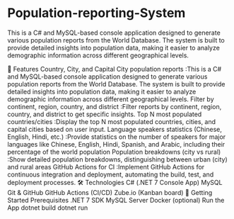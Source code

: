 # Population-reporting-System
This is a C# and MySQL-based console application designed to generate various population reports from the World Database. The system is built to provide detailed insights into population data, making it easier to analyze demographic information across different geographical levels.

🧩 Features
Country, City, and Capital City population reports :This is a C# and MySQL-based console application designed to generate various population reports from the World Database. The system is built to provide detailed insights into population data, making it easier to analyze demographic information across different geographical levels.
Filter by continent, region, country, and district :Filter reports by continent, region, country, and district to get specific insights.
Top N most populated countries/cities :Display the top N most populated countries, cities, and capital cities based on user input.
Language speakers statistics (Chinese, English, Hindi, etc.) :Provide statistics on the number of speakers for major languages like Chinese, English, Hindi, Spanish, and Arabic, including their percentage of the world population
Population breakdowns (city vs rural) :Show detailed population breakdowns, distinguishing between urban (city) and rural areas
GitHub Actions for CI :Implement GitHub Actions for continuous integration and deployment, automating the build, test, and deployment processes.
🛠️ Technologies
C# (.NET 7 Console App)
MySQL
Git & GitHub
GitHub Actions (CI/CD)
Zube.io (Kanban board)
🚀 Getting Started
Prerequisites
.NET 7 SDK
MySQL Server
Docker (optional)
Run the App
dotnet build
dotnet run
